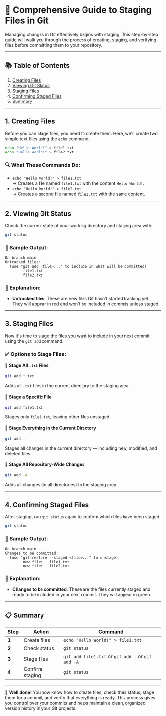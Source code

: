 # 🚀 Comprehensive Guide to Staging Files in Git

Managing changes in Git effectively begins with staging. This step-by-step guide will walk you through the process of creating, staging, and verifying files before committing them to your repository.

---

## 📚 Table of Contents

1. [Creating Files](#1-creating-files)
2. [Viewing Git Status](#2-viewing-git-status)
3. [Staging Files](#3-staging-files)
4. [Confirming Staged Files](#4-confirming-staged-files)
5. [Summary](#summary)

---

## 1. Creating Files
Before you can stage files, you need to create them. Here, we'll create two simple text files using the `echo` command:

```bash
echo "Hello World!" > file1.txt
echo "Hello World!" > file2.txt
```

### 🔍 What These Commands Do:
- `echo "Hello World!" > file1.txt`  
  → Creates a file named `file1.txt` with the content `Hello World!`.
- `echo "Hello World!" > file2.txt`  
  → Creates a second file named `file2.txt` with the same content.

---

## 2. Viewing Git Status
Check the current state of your working directory and staging area with:

```bash
git status
```

### 🧾 Sample Output:
```
On branch main
Untracked files:
  (use "git add <file>..." to include in what will be committed)
        file1.txt
        file2.txt
```

### 📌 Explanation:
- **Untracked files**: These are new files Git hasn’t started tracking yet. They will appear in red and won’t be included in commits unless staged.

---

## 3. Staging Files
Now it's time to stage the files you want to include in your next commit using the `git add` command.

### ✅ Options to Stage Files:

#### 🔹 Stage All `.txt` Files
```bash
git add *.txt
```
Adds all `.txt` files in the current directory to the staging area.

#### 🔹 Stage a Specific File
```bash
git add file1.txt
```
Stages only `file1.txt`, leaving other files unstaged.

#### 🔹 Stage Everything in the Current Directory
```bash
git add .
```
Stages all changes in the current directory — including new, modified, and deleted files.

#### 🔹 Stage All Repository-Wide Changes
```bash
git add -A
```
Adds all changes (in all directories) to the staging area.

---

## 4. Confirming Staged Files
After staging, run `git status` again to confirm which files have been staged:

```bash
git status
```

### 🧾 Sample Output:
```
On branch main
Changes to be committed:
  (use "git restore --staged <file>..." to unstage)
        new file:   file1.txt
        new file:   file2.txt
```

### 📌 Explanation:
- **Changes to be committed**: These are the files currently staged and ready to be included in your next commit. They will appear in green.

---

## 📋 Summary

| Step | Action | Command |
|------|--------|---------|
| **1** | Create files | `echo "Hello World!" > file1.txt` |
| **2** | Check status | `git status` |
| **3** | Stage files | `git add file1.txt` or `git add .` or `git add -A` |
| **4** | Confirm staging | `git status` |

---

🎉 **Well done!** You now know how to create files, check their status, stage them for a commit, and verify that everything is ready. This process gives you control over your commits and helps maintain a clean, organized version history in your Git projects.
